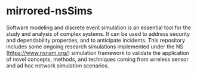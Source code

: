# mirrored-nsSims

Software modeling and discrete event simulation is an essential tool for the study and analysis of complex systems. It can be used to address security and dependability properties, and to anticipate incidents. This repository includes some ongoing research simulations implemented under the NS (https://www.nsnam.org/) simulation framework to validate the application of novel concepts, methods, and techniques coming from wireless sensor and ad hoc network simulation scenarios.
